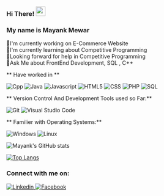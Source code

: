 ### Hi There! <img src="https://media.giphy.com/media/hvRJCLFzcasrR4ia7z/giphy.gif" width="25px">
### My name is Mayank Mewar
<p>
 📱I'm currently working on E-Commerce Website <br>
 📙I'm currently learning about Competitive Programming <br>
 🤔Looking forward for help in Competitive Programming  <br>
 💬Ask Me about FrontEnd Development, SQL , C++  <br>
</p>

** Have worked in  **
<p>
  <img alt="Cpp" src="https://img.shields.io/badge/cpp-blue?logo=cpp11&logoColor=white&style=flat" />
  <img alt="Java" src="https://img.shields.io/badge/Java-red?logo=java&logoColor=blue&style=flat" />
  <img alt="Javascript" src="https://img.shields.io/badge/Javascript-Yellow?logo=javascript&logoColor=yellow&style=flat" />
  <img alt="HTML5" src="https://img.shields.io/badge/HTML-E34F26?logo=html5&logoColor=white&style=flat" />
  <img alt="CSS" src="https://img.shields.io/badge/CSS-61DAFB?logo=css3&logoColor=white&style=flat" />
  <img alt="PHP" src="https://img.shields.io/badge/Php-blue?logo=php&logoColor=white&style=flat" />
  <img alt="SQL" src="https://img.shields.io/badge/Sql-green?logo=microsoft+sql+server&logoColor=white&style=flat" />
  
</p>




** Version Control And Development Tools used so Far:**
<p>
  <img alt="Git" src="https://img.shields.io/badge/Git-F05032?logo=git&logoColor=white&style=flat" />
  <img alt="Visual Studio Code" src="https://img.shields.io/badge/Visual Studio Code-5C2D91?logo=visual+studio+code&logoColor=white&style=flat" />
</p>

** Familier with Operating Systems:**
<p>
  <img alt="Windows" src="https://img.shields.io/badge/Windows-0078D6?logo=windows&logoColor=white&style=flat" />
  <img alt="Linux" src="https://img.shields.io/badge/Linux-DD4814?logo=linux&logoColor=white&style=flat" />
</p>

![Mayank's GitHub stats](https://github-readme-stats.vercel.app/api?username=mayank171&show_icons=true&theme=nightowl)

[![Top Langs](https://github-readme-stats.vercel.app/api/top-langs/?username=mayank171&theme=gotham)](https://github.com/mayank171/github-readme-stats)


### Connect with me on:
<p>

 <a href="https://www.linkedin.com/in/mayank-mewar-586090173/">
  <img
    alt="Linkedin"
    src="https://img.shields.io/badge/linkedin-0077B5?logo=linkedin&logoColor=white&style=flat"
  />
  
  <a href="https://www.facebook.com/mayank.mewar.3/">
  <img
    alt="Facebook"
    src="https://img.shields.io/badge/facebook-blue?logo=facebook&logoColor=white&style=flat"
  /><br>
 </p>
